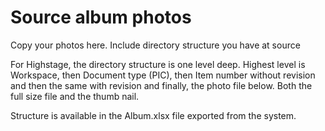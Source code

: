 # Source album photos

Copy your photos here. Include directory structure you have at source
  
For Highstage, the directory structure is one level deep. Highest level is Workspace, then Document type (PIC), then Item number without revision and then the same with revision and finally, the photo file below. Both the full size file and the thumb nail.

Structure is available in the Album.xlsx file exported from the system.
